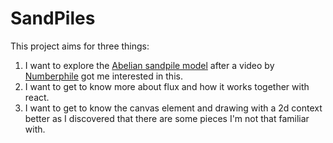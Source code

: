# SandPiles

This project aims for three things:

1. I want to explore the [Abelian sandpile model](https://en.wikipedia.org/wiki/Abelian_sandpile_model) after a video by [Numberphile](https://www.youtube.com/watch?v=1MtEUErz7Gg) got me interested in this.
2. I want to get to know more about flux and how it works together with react.
3. I want to get to know the canvas element and drawing with a 2d context better
   as I discovered that there are some pieces I'm not that familiar with.
